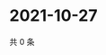 # 2021-10-27

共 0 条

<!-- BEGIN WEIBO -->
<!-- 最后更新时间 Wed Oct 27 2021 08:29:18 GMT+0800 (China Standard Time) -->

<!-- END WEIBO -->
